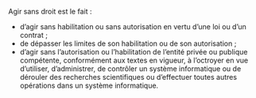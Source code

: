 Agir sans droit est le fait :
- d’agir sans habilitation ou sans autorisation en vertu d’une loi ou d’un contrat ;
- de dépasser les limites de son habilitation ou de son autorisation ;
- d’agir sans l’autorisation ou l’habilitation de l’entité privée ou publique compétente, conformément aux textes en vigueur, à l’octroyer en vue d’utiliser, d’administrer, de contrôler un système informatique ou de dérouler des recherches scientifiques ou d’effectuer toutes autres opérations dans un système informatique.